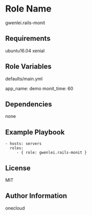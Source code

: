 Role Name
=========
gwenlei.rails-monit

Requirements
------------
ubuntu16.04 xenial

Role Variables
--------------
defaults/main.yml

app_name: demo
monit_time: 60

Dependencies
------------
none

Example Playbook
----------------

    - hosts: servers
      roles:
         - { role: gwenlei.rails-monit }

License
-------
MIT

Author Information
------------------
onecloud
